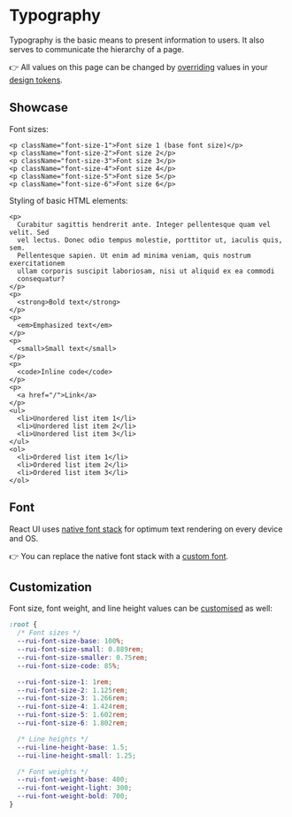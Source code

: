 # Typography

Typography is the basic means to present information to users. It also serves to
communicate the hierarchy of a page.

👉 All values on this page can be changed by
[overriding](/docs/customize/theming/overview) values in your
[design tokens](/docs/foundation/design-tokens).

## Showcase

Font sizes:

```docoff-react-preview
<p className="font-size-1">Font size 1 (base font size)</p>
<p className="font-size-2">Font size 2</p>
<p className="font-size-3">Font size 3</p>
<p className="font-size-4">Font size 4</p>
<p className="font-size-5">Font size 5</p>
<p className="font-size-6">Font size 6</p>
```

Styling of basic HTML elements:

```docoff-react-preview
<p>
  Curabitur sagittis hendrerit ante. Integer pellentesque quam vel velit. Sed
  vel lectus. Donec odio tempus molestie, porttitor ut, iaculis quis, sem.
  Pellentesque sapien. Ut enim ad minima veniam, quis nostrum exercitationem
  ullam corporis suscipit laboriosam, nisi ut aliquid ex ea commodi
  consequatur?
</p>
<p>
  <strong>Bold text</strong>
</p>
<p>
  <em>Emphasized text</em>
</p>
<p>
  <small>Small text</small>
</p>
<p>
  <code>Inline code</code>
</p>
<p>
  <a href="/">Link</a>
</p>
<ul>
  <li>Unordered list item 1</li>
  <li>Unordered list item 2</li>
  <li>Unordered list item 3</li>
</ul>
<ol>
  <li>Ordered list item 1</li>
  <li>Ordered list item 2</li>
  <li>Ordered list item 3</li>
</ol>
```

## Font

React UI uses [native font stack][sm-native-font-stack] for optimum text
rendering on every device and OS.

👉 You can replace the native font stack with a
[custom font](/docs/customize/font).

## Customization

Font size, font weight, and line height values can be
[customised](/docs/customize/theming/overview) as well:

```css
:root {
  /* Font sizes */
  --rui-font-size-base: 100%;
  --rui-font-size-small: 0.889rem;
  --rui-font-size-smaller: 0.75rem;
  --rui-font-size-code: 85%;

  --rui-font-size-1: 1rem;
  --rui-font-size-2: 1.125rem;
  --rui-font-size-3: 1.266rem;
  --rui-font-size-4: 1.424rem;
  --rui-font-size-5: 1.602rem;
  --rui-font-size-6: 1.802rem;

  /* Line heights */
  --rui-line-height-base: 1.5;
  --rui-line-height-small: 1.25;

  /* Font weights */
  --rui-font-weight-base: 400;
  --rui-font-weight-light: 300;
  --rui-font-weight-bold: 700;
}
```

[sm-native-font-stack]: https://www.smashingmagazine.com/2015/11/using-system-ui-fonts-practical-guide/
